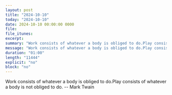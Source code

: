```yaml
---
layout: post
title: "2024-10-10"
today: "2024-10-10"
date: 2024-10-10 00:00:00 0000
file:
file_itunes:
excerpt:
summary: "Work consists of whatever a body is obliged to do.Play consists of whatever a body is not obliged to do. -- Mark Twain"
message: "Work consists of whatever a body is obliged to do.Play consists of whatever a body is not obliged to do. -- Mark Twain"
duration: "01:00"
length: "11444"
explicit: "no"
block: "no"
---
```

Work consists of whatever a body is obliged to do.Play consists of whatever a body is not obliged to do. -- Mark Twain

